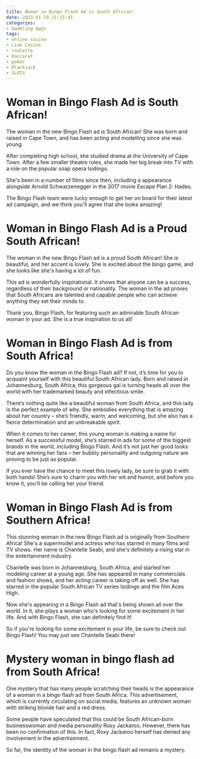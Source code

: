 ```yaml
---
title: Woman in Bingo Flash Ad is South African!
date: 2023-01-19 21:15:45
categories:
- Gambling Apps
tags:
- online casino
- Live Casino
- roulette
- baccarat
- poker
- Blackjack
- SLOTS
---
```



#  Woman in Bingo Flash Ad is South African!



The woman in the new Bingo Flash ad is South African! She was born and raised in Cape Town, and has been acting and modelling since she was young.

After completing high school, she studied drama at the University of Cape Town. After a few smaller theatre roles, she made her big break into TV with a role on the popular soap opera Isidingo.

She's been in a number of films since then, including a appearance alongside Arnold Schwarzenegger in the 2017 movie Escape Plan 2: Hades.

The Bingo Flash team were lucky enough to get her on board for their latest ad campaign, and we think you'll agree that she looks amazing!

#  Woman in Bingo Flash Ad is a Proud South African!

The woman in the new Bingo Flash ad is a proud South African! She is beautiful, and her accent is lovely. She is excited about the bingo game, and she looks like she's having a lot of fun.

This ad is wonderfully inspirational. It shows that anyone can be a success, regardless of their background or nationality. The woman in the ad proves that South Africans are talented and capable people who can achieve anything they set their minds to.

Thank you, Bingo Flash, for featuring such an admirable South African woman in your ad. She is a true inspiration to us all!

#  Woman in Bingo Flash Ad is from South Africa!

Do you know the woman in the Bingo Flash ad? If not, it’s time for you to acquaint yourself with this beautiful South African lady. Born and raised in Johannesburg, South Africa, this gorgeous gal is turning heads all over the world with her trademarked beauty and infectious smile.

There’s nothing quite like a beautiful woman from South Africa, and this lady is the perfect example of why. She embodies everything that is amazing about her country – she’s friendly, warm, and welcoming, but she also has a fierce determination and an unbreakable spirit.

When it comes to her career, this young woman is making a name for herself. As a successful model, she’s starred in ads for some of the biggest brands in the world, including Bingo Flash. And it’s not just her good looks that are winning her fans – her bubbly personality and outgoing nature are proving to be just as popular.

If you ever have the chance to meet this lovely lady, be sure to grab it with both hands! She’s sure to charm you with her wit and humor, and before you know it, you’ll be calling her your friend.

#  Woman in Bingo Flash Ad is from Southern Africa!

This stunning woman in the new Bingo Flash ad is originally from Southern Africa! She's a supermodel and actress who has starred in many films and TV shows. Her name is Chantelle Seabi, and she's definitely a rising star in the entertainment industry.

Chantelle was born in Johannesburg, South Africa, and started her modeling career at a young age. She has appeared in many commercials and fashion shows, and her acting career is taking off as well. She has starred in the popular South African TV series Isidingo and the film Aces High.

Now she's appearing in a Bingo Flash ad that's being shown all over the world. In it, she plays a woman who's looking for some excitement in her life. And with Bingo Flash, she can definitely find it!

So if you're looking for some excitement in your life, be sure to check out Bingo Flash! You may just see Chantelle Seabi there!

#  Mystery woman in bingo flash ad from South Africa!

One mystery that has many people scratching their heads is the appearance of a woman in a bingo flash ad from South Africa. This advertisement, which is currently circulating on social media, features an unknown woman with striking blonde hair and a red dress.

Some people have speculated that this could be South African-born businesswoman and media personality Roxy Jackaroo. However, there has been no confirmation of this. In fact, Roxy Jackaroo herself has denied any involvement in the advertisement.

So far, the identity of the woman in the bingo flash ad remains a mystery.